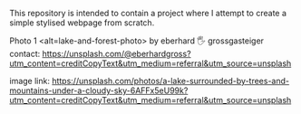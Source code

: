 
This repository is intended to contain a project where I attempt to create a simple stylised webpage from scratch.

Photo 1 <alt=lake-and-forest-photo> by eberhard 🖐 grossgasteiger
contact: https://unsplash.com/@eberhardgross?utm_content=creditCopyText&utm_medium=referral&utm_source=unsplash

image link: https://unsplash.com/photos/a-lake-surrounded-by-trees-and-mountains-under-a-cloudy-sky-6AFFx5eU99k?utm_content=creditCopyText&utm_medium=referral&utm_source=unsplash